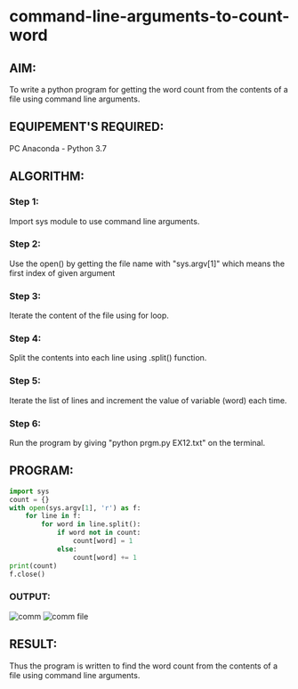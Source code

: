 # command-line-arguments-to-count-word
## AIM:
To write a python program for getting the word count from the contents of a file using command line arguments.
## EQUIPEMENT'S REQUIRED: 
PC
Anaconda - Python 3.7
## ALGORITHM: 
### Step 1:
Import sys module to use command line arguments.
### Step 2: 
 Use the open() by getting the file name with "sys.argv[1]" which means the first index of given argument
### Step 3: 
Iterate the content of the file using for loop.
### Step 4:  
Split the contents into each line using .split() function.
### Step 5: 
Iterate the list of lines and increment the value of variable (word) each time.
### Step 6: 
Run the program by giving "python prgm.py EX12.txt" on the terminal.
## PROGRAM:
```python
import sys
count = {}
with open(sys.argv[1], 'r') as f:
    for line in f:
        for word in line.split():
            if word not in count:
                count[word] = 1
            else:
                count[word] += 1
print(count)
f.close()
```
### OUTPUT:
![comm](https://github.com/Adhithyaram29D/command-line-arguments-to-count-word/assets/119393540/f42b38e9-00d6-4403-acd5-7552b80c69b3)
![comm file](https://github.com/Adhithyaram29D/command-line-arguments-to-count-word/assets/119393540/5b341dd9-6ad0-4a3e-a4c0-4ae7ae3e103c)

## RESULT:
Thus the program is written to find the word count from the contents of a file using command line arguments.
